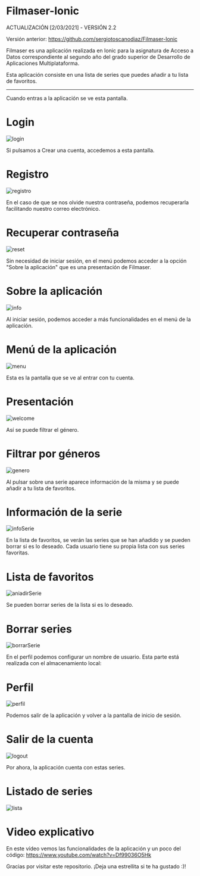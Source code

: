# Filmaser-Ionic

ACTUALIZACIÓN [2/03/2021] - VERSIÓN 2.2

Versión anterior: https://github.com/sergiotoscanodiaz/Filmaser-Ionic

Filmaser es una aplicación realizada en Ionic para la asignatura de Acceso a Datos correspondiente al segundo año del grado superior de Desarrollo de Aplicaciones Multiplataforma.

Esta aplicación consiste en una lista de series que puedes añadir a tu lista de favoritos.

--------------------------------------------------------------------

Cuando entras a la aplicación se ve esta pantalla.

# Login

![login](./imagesREADME/login.png)

Si pulsamos a Crear una cuenta, accedemos a esta pantalla.

# Registro

![registro](./imagesREADME/registro.png)

En el caso de que se nos olvide nuestra contraseña, podemos recuperarla facilitando nuestro correo electrónico.

# Recuperar contraseña

![reset](./imagesREADME/reset.png)

Sin necesidad de iniciar sesión, en el menú podemos acceder a la opción "Sobre la aplicación" que es una presentación de Filmaser.

# Sobre la aplicación

![info](./imagesREADME/info.gif)

Al iniciar sesión, podemos acceder a más funcionalidades en el menú de la aplicación.

# Menú de la aplicación

![menu](./imagesREADME/menu.gif)

Esta es la pantalla que se ve al entrar con tu cuenta.

# Presentación

![welcome](./imagesREADME/welcome.png)

Así se puede filtrar el género.

# Filtrar por géneros

![genero](./imagesREADME/genero.gif)

Al pulsar sobre una serie aparece información de la misma y se puede añadir a tu lista de favoritos.

# Información de la serie

![infoSerie](./imagesREADME/infoSerie.gif)

En la lista de favoritos, se verán las series que se han añadido y se pueden borrar si es lo deseado.
Cada usuario tiene su propia lista con sus series favoritas.

# Lista de favoritos

![aniadirSerie](./imagesREADME/aniadirSerie.gif)

Se pueden borrar series de la lista si es lo deseado.

# Borrar series

![borrarSerie](./imagesREADME/borrarSerie.gif)

En el perfil podemos configurar un nombre de usuario. 
Esta parte está realizada con el almacenamiento local:

# Perfil

![perfil](./imagesREADME/perfil.gif)

Podemos salir de la aplicación y volver a la pantalla de inicio de sesión.

# Salir de la cuenta

![logout](./imagesREADME/logout.gif)

Por ahora, la aplicación cuenta con estas series.

# Listado de series

![lista](./imagesREADME/lista.gif)

# Video explicativo

En este vídeo vemos las funcionalidades de la aplicación y un poco del código:
https://www.youtube.com/watch?v=Df99036O5Hk

Gracias por visitar este repositorio. ¡Deja una estrellita si te ha gustado :)!








